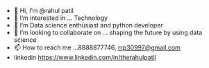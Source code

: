 - 👋 Hi, I’m @rahul patil
- 👀 I’m interested in ... Technology
- 🌱 I’m Data science enthusiast and python developer
- 💞️ I’m looking to collaborate on ... shaping the future by using data science
- 📫 How to reach me ...8888877746, rrp30997@gmail.com
- linkedin https://www.linkedin.com/in/therahulpatil

<!---
rrpatil-1/rrpatil-1 is a ✨ special ✨ repository because its `README.md` (this file) appears on your GitHub profile.
You can click the Preview link to take a look at your changes.
--->
